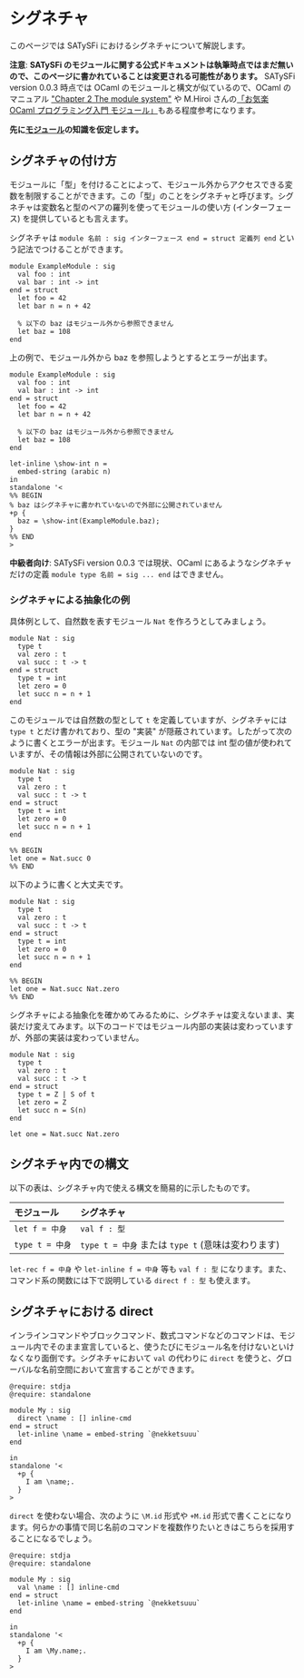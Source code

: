 # シグネチャ

このページでは SATySFi におけるシグネチャについて解説します。

<div class="box-note" markdown="1">

**注意**: **SATySFi のモジュールに関する公式ドキュメントは執筆時点ではまだ無いので、このページに書かれていることは変更される可能性があります。** SATySFi version 0.0.3 時点では OCaml のモジュールと構文が似ているので、OCaml のマニュアル ["Chapter 2  The module system"](https://caml.inria.fr/pub/docs/manual-ocaml/moduleexamples.html) や M.Hiroi さんの[「お気楽 OCaml プログラミング入門 モジュール」](http://www.geocities.jp/m_hiroi/func/ocaml09.html)もある程度参考になります。

</div>

**先に[モジュール](programming-module.html)の知識を仮定します。**

## シグネチャの付け方

モジュールに「型」を付けることによって、モジュール外からアクセスできる変数を制限することができます。この「型」のことをシグネチャと呼びます。シグネチャは変数名と型のペアの羅列を使ってモジュールの使い方 (インターフェース) を提供しているとも言えます。

シグネチャは `module 名前 : sig インターフェース end = struct 定義列 end` という記法でつけることができます。

```{.satysfi eval="type-check-only"}
module ExampleModule : sig
  val foo : int
  val bar : int -> int
end = struct
  let foo = 42
  let bar n = n + 42

  % 以下の baz はモジュール外から参照できません
  let baz = 108
end
```

上の例で、モジュール外から baz を参照しようとするとエラーが出ます。

```{.satysfi eval="error"}
module ExampleModule : sig
  val foo : int
  val bar : int -> int
end = struct
  let foo = 42
  let bar n = n + 42

  % 以下の baz はモジュール外から参照できません
  let baz = 108
end

let-inline \show-int n =
  embed-string (arabic n)
in
standalone '<
%% BEGIN
% baz はシグネチャに書かれていないので外部に公開されていません
+p {
  baz = \show-int(ExampleModule.baz);
}
%% END
>
```

<div class="box-note" markdown="1">

**中級者向け**: SATySFi version 0.0.3 では現状、OCaml にあるようなシグネチャだけの定義 `module type 名前 = sig ... end` はできません。

</div>

### シグネチャによる抽象化の例

具体例として、自然数を表すモジュール `Nat` を作ろうとしてみましょう。

```{.satysfi eval="type-check-only"}
module Nat : sig
  type t
  val zero : t
  val succ : t -> t
end = struct
  type t = int
  let zero = 0
  let succ n = n + 1
end
```

このモジュールでは自然数の型として `t` を定義していますが、シグネチャには `type t` とだけ書かれており、型の "実装" が隠蔽されています。したがって次のように書くとエラーが出ます。モジュール `Nat` の内部では int 型の値が使われていますが、その情報は外部に公開されていないのです。

```{.satysfi eval="error"}
module Nat : sig
  type t
  val zero : t
  val succ : t -> t
end = struct
  type t = int
  let zero = 0
  let succ n = n + 1
end

%% BEGIN
let one = Nat.succ 0
%% END
```

以下のように書くと大丈夫です。

```{.satysfi eval="type-check-only"}
module Nat : sig
  type t
  val zero : t
  val succ : t -> t
end = struct
  type t = int
  let zero = 0
  let succ n = n + 1
end

%% BEGIN
let one = Nat.succ Nat.zero
%% END
```

シグネチャによる抽象化を確かめてみるために、シグネチャは変えないまま、実装だけ変えてみます。以下のコードではモジュール内部の実装は変わっていますが、外部の実装は変わっていません。

```{.satysfi eval="type-check-only"}
module Nat : sig
  type t
  val zero : t
  val succ : t -> t
end = struct
  type t = Z | S of t
  let zero = Z
  let succ n = S(n)
end

let one = Nat.succ Nat.zero
```

## シグネチャ内での構文

以下の表は、シグネチャ内で使える構文を簡易的に示したものです。

| モジュール | シグネチャ |
|:-----------|:-----------|
| `let f = 中身` | `val f : 型` |
| `type t = 中身` | `type t = 中身` または `type t` (意味は変わります) |

`let-rec f = 中身` や `let-inline f = 中身` 等も `val f : 型` になります。また、コマンド系の関数には下で説明している `direct f : 型` も使えます。

## シグネチャにおける direct

インラインコマンドやブロックコマンド、数式コマンドなどのコマンドは、モジュール内でそのまま宣言していると、使うたびにモジュール名を付けないといけなくなり面倒です。シグネチャにおいて `val` の代わりに `direct` を使うと、グローバルな名前空間において宣言することができます。

```satysfi
@require: stdja
@require: standalone

module My : sig
  direct \name : [] inline-cmd
end = struct
  let-inline \name = embed-string `@nekketsuuu`
end

in
standalone '<
  +p {
    I am \name;.
  }
>
```

`direct` を使わない場合、次のように `\M.id` 形式や `+M.id` 形式で書くことになります。何らかの事情で同じ名前のコマンドを複数作りたいときはこちらを採用することになるでしょう。

```{.satysfi eval="type-check-only"}
@require: stdja
@require: standalone

module My : sig
  val \name : [] inline-cmd
end = struct
  let-inline \name = embed-string `@nekketsuuu`
end

in
standalone '<
  +p {
    I am \My.name;.
  }
>
```
